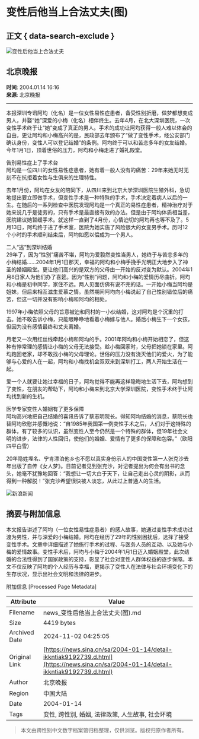 # 变性后他当上合法丈夫(图)

## 正文 { data-search-exclude }


![变性后他当上合法丈夫](//n.sinaimg.cn/sinakd10200/360/w180h180/20221208/66e7-569a78a66e4078754f520bfdc66dd2a5.jpg)

## 北京晚报

**时间**: 2004.01.14 16:16  
**来源**: 北京晚报

---

本报深圳专讯阿均（化名）是一位女性易性症患者，备受性别折磨，做梦都想变成男人，并娶“她”深爱的小梅（化名）相伴终生。去年4月，在北大深圳医院，一次变性手术终于让“她”变成了真正的男人。手术的成功让阿均获得一般人难以体会的自由，更让阿均和小梅高兴的是，民政部去年颁布了“做了变性手术，经公安部门确认身份，变性人可以登记结婚”的条例。阿均终于可以和苦恋多年的女友结婚。今年1月1日，顶着世俗的压力，阿均和小梅走进了婚礼殿堂。

告别易性症上了手术台  
阿均是一位四川的女性易性症患者，她有着一般人没有的痛苦：29年来她无时无刻不在抗拒着女性与生俱来的生理特性。

去年1月份，阿均在女友的陪同下，从四川来到北京大学深圳医院生殖外科，急切地提出要立即做手术，但变性手术是一种特殊的手术，手术决定着病人以后的一生。在随后的一系列检查中医院发现阿均是一个真正的易性症患者，精神治疗对于她来说几乎是徒劳的，只有手术是最直接有效的办法。但是由于阿均体质相当差，医院建议她暂缓手术。就这样一直到了4月份，心情迫切的阿均再也等不及了。5月13日，阿均终于进了手术室，医院为她实施了风险很大的女变男手术。历时12个小时的手术顺利结束后，阿均如愿以偿成为一个男人。

二人“逃”到深圳结婚  
29年了，因为“性别”痛苦不堪，阿均为爱毅然变性当男人，她终于与苦恋多年的小梅结婚……2004年1月1日那天，幸福的阿均和小梅手挽手光明正大地步入了神圣的婚姻殿堂。更让他们高兴的是双方的父母由一开始的反对变为默认。2004年1月8日家人为他们办了喜筵。因为“性别”问题，阿均和小梅的爱情历尽曲折。阿均和小梅是初中同学，家住不远。两人见面仿佛有说不完的话。一开始小梅当阿均是姐妹，但后来相互滋生爱慕之情。虽然期间阿均向小梅说起了自己性别错位后的痛苦，但这一切并没有影响小梅和阿均的相处。

1997年小梅依照父母的旨意被迫和同村的一小伙结婚，这对阿均是个沉重的打击。她不敢告诉小梅，只能眼睁睁地看着小梅嫁与他人。婚后小梅生下一个女孩，但因为没有感情最终和丈夫离婚。

月老又一次用红丝线牵起小梅和阿均的手。2001年阿均和小梅开始相恋了，但这种有悖常理的感情让小梅的父母无法接受。趁小梅回家时，父母把她锁在家里。阿均跑回老家，却不敢找小梅的父母理论。世俗的压力没有浇灭他们的爱火，为了能够与心爱的人在一起，阿均和小梅找机会双双来到深圳打工，两人开始生活在一起。

爱一个人就要让她过幸福的日子，阿均觉得不能再这样隐晦地生活下去，阿均想到了变性，在朋友的帮助下，阿均和小梅来到北京大学深圳医院，变性手术终于让阿均找到新的生机。

医学专家变性人婚姻有了更多保障  
阿均高兴地把自己结婚的喜讯告诉了蔡志明院长。得知阿均结婚的消息，蔡院长也替阿均欣慰并感慨地说：“自1985年我国第一例变性手术之后，人们对于这特殊的群体，有了较多的认识，虽然变性人至今仍然是一个特殊的群体，但19年社会文明的进步，法律的人性回归，使他们的婚姻、爱情有了更多的保障和包容。”（欧阳四平白雪）

20年隐姓埋名、宁肯漂泊他乡也不愿以真实身份示人的中国变性第一人张克沙去年出版了自传《女人梦》。日前记者见到张克沙，对记者提出为何会有出书的念头，她毫不犹豫地回答：“我想让一切大白于天下，让自己走出心灵的阴影，从而得到一种解脱！”张克沙希望很快被人淡忘，从此过上普通人的生活。

![新浪新闻](https://n.sinaimg.cn/default/80905340/20200331/sinalogo.png)

## 摘要与附加信息

<!-- tcd_abstract -->
本文报告讲述了阿均（一位女性易性症患者）的感人故事，她通过变性手术成功过渡为男性，并与深爱的小梅结婚。阿均在经历了29年的性别困扰后，选择了接受变性手术。文章中详细描述了她施行手术的过程、与医务人员的互动、以及她与小梅的爱情故事。变性手术后，阿均与小梅于2004年1月1日迈入婚姻殿堂，此次结婚的合法性得到了国家政策的支持，彰显了社会对变性人群体权益的逐步保障。本文不仅反映了阿均的个人经历与幸福，更揭示了变性人在法律与社会环境变化下的生存状况，显示出社会文明和法律的进步。
<!-- tcd_abstract_end -->

附加信息 [Processed Page Metadata]

| Attribute       | Value                                  |
|-----------------|----------------------------------------|
| Filename        | news_变性后他当上合法丈夫(图).md                             |
| Size            | 4419 bytes                           |
| Archived Date   | 2024-11-02 04:25:05                             |
| Original Link   | [https://news.sina.cn/sa/2004-01-14/detail-ikkntiak9192739.d.html](https://news.sina.cn/sa/2004-01-14/detail-ikkntiak9192739.d.html)                       |
| Author          | 北京晚报                               |
| Region          | 中国大陆                               |
| Date            | 2004-01-14                                 |
| Tags            | 变性, 跨性别, 婚姻, 法律政策, 人生故事, 社会环境                                 |
>
> 本文由跨性别中文数字档案馆归档整理，仅供浏览。版权归原作者所有。
>